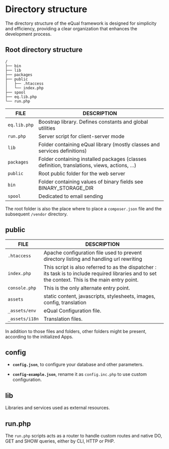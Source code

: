 # Directory structure



The directory structure of the eQual framework is designed for simplicity and efficiency, providing a clear organization that enhances the development process.

## Root directory structure

```
/
├── bin
├── lib
├── packages
├── public
│   ├── .htaccess
│   └── index.php
├── spool
├── eq.lib.php
└── run.php
```



| **FILE** | **DESCRIPTION** |
|-|-|
| `eq.lib.php`	| Boostrap library. Defines constants and global utilities |
| `run.php`	| Server script for client-server mode|
| `lib`	      | Folder containing eQual library  (mostly classes and services definitions) |
| `packages` | Folder containing installed packages (classes definition, translations, views, actions, …)|
| `public` | Root public folder for the web server |
| `bin` | Folder containing values of binary fields see BINARY_STORAGE_DIR |
| `spool` | Dedicated to email sending |



The root folder is also the place where to place a `composer.json` file and the subsequent `/vendor` directory.

## public

| **FILE**      | **DESCRIPTION**                                              |
| ------------- | ------------------------------------------------------------ |
| `.htaccess`   | Apache configuration file  used to prevent directory listing and handling url rewriting |
| `index.php`   | This script is also referred to as the dispatcher : its task is to include required libraries and to set the context. This is the main entry point. |
| `console.php` | This is the only alternate entry point.                      |
| `assets`      | static content, javascripts, stylesheets, images, config, translation |
| `_assets/env`  | eQual Configuration file.                                    |
| `_assets/i18n` | Translation files.                                           |



In addition to those files and folders, other folders might be present, according to the initialized Apps.



## config

* **`config.json`**, to configure your database and other parameters.

* **`config-example.json`**, rename it as `config.inc.php` to use custom configuration.

## lib

Libraries and services used as external resources.

## run.php

The `run.php` scripts acts as a router to handle custom routes and native DO, GET and SHOW queries, either by CLI, HTTP or PHP.



